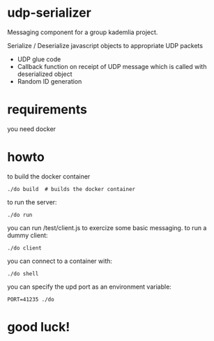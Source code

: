 # udp-serializer

Messaging component for a group kademlia project.

Serialize / Deserialize javascript objects to appropriate UDP packets
- UDP glue code
- Callback function on receipt of UDP message which is called with deserialized object
- Random ID generation

# requirements
you need docker

# howto
to build the docker container
```
./do build  # builds the docker container
```

to run the server:
```
./do run
```

you can run /test/client.js to exercize some basic messaging.
to run a dummy client:
```
./do client
```

you can connect to a container with:
```
./do shell
```

you can specify the upd port as an environment variable:
```
PORT=41235 ./do
```

# good luck!
